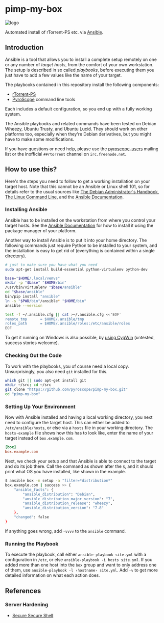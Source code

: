 # pimp-my-box

![logo](https://raw.githubusercontent.com/pyroscope/pimp-my-box/master/images/pimp-my-box.png)

Automated install of rTorrent-PS etc. via
[Ansible](http://docs.ansible.com/).


## Introduction

Ansible is a tool that allows you to install a complete setup remotely on one or any number of *target hosts*,
from the comfort of your own workstation.
The setup is described in so called *playbooks*,
before executing them you just have to add a few values like the name of your target.

The playbooks contained in this repository install the following components:

* [rTorrent-PS](https://github.com/pyroscope/rtorrent-ps#rtorrent-ps)
* [PyroScope](https://code.google.com/p/pyroscope/) command line tools

Each includes a default configuration, so you end up with a fully working system.

The Ansible playbooks and related commands have been tested on Debian Wheezy, Ubuntu Trusty, and Ubuntu Lucid.
They should work on other platforms too, especially when they're Debian derivatives, but you might have to make some modifications.

If you have questions or need help, please use
the [pyroscope-users](http://groups.google.com/group/pyroscope-users) mailing list
or the inofficial ``##rtorrent`` channel on ``irc.freenode.net``.


## How to use this?

Here's the steps you need to follow to get a working installation on your target host.
Note that this cannot be an Ansible or Linux shell 101, so for details refer to
the usual sources
like [The Debian Administrator's Handbook](http://debian-handbook.info/browse/stable/),
[The Linux Command Line](http://linuxcommand.org/tlcl.php),
and the [Ansible Documentation](http://docs.ansible.com/#ansible-documentation).


### Installing Ansible

Ansible has to be installed on the workstation from where you control your target hosts.
See the [Ansible Documentation](http://docs.ansible.com/intro_installation.html)
for how to install it using the package manager of your platform.

Another way to install Ansible is to put it into your home directory.
The following commands just require Python to be installed to your system,
and the installation is easy to get rid of (everything is contained within a single directory).

```sh
# just to make sure you have what you need
sudo apt-get install build-essential python-virtualenv python-dev

base="$HOME/.local/venvs"
mkdir -p "$base" "$HOME/bin"
/usr/bin/virtualenv "$base/ansible"
cd "$base/ansible"
bin/pip install "ansible"
ln -s "$PWD/bin"/ansible* "$HOME/bin"
ansible --version

test -f ~/.ansible.cfg || cat >~/.ansible.cfg <<'EOF'
remote_tmp      = $HOME/.ansible/tmp
roles_path      = $HOME/.ansible/roles:/etc/ansible/roles
EOF
```

To get it running on Windows is also possible,
by [using CygWin](https://servercheck.in/blog/running-ansible-within-windows)
(untested, success stories welcome).


### Checking Out the Code

To work with the playbooks, you of course need a local copy.
Unsurprisingly, you also need ``git`` installed for this.

```sh
which git || sudo apt-get install git
mkdir ~/src; cd ~/src
git clone "https://github.com/pyroscope/pimp-my-box.git"
cd "pimp-my-box"
```


### Setting Up Your Environment

Now with Ansible installed and having a local working directory, you next need to configure the target host.
This can either be added to ``/etc/ansible/hosts``, or else  via a ``hosts`` file in your working directory.
The ``hosts-example`` file shows how this has to look like, enter the name of your target instead of ``box.example.com``.


```ini
[box]
box.example.com
```

Next, we check your setup and that Ansible is able to connect to the target and do its job there.
Call the command as shown after the ``$``, and it should print what OS you have installed, like shown in the example.

```sh
$ ansible box -m setup -a "filter=*distribution*"
box.example.com | success >> {
    "ansible_facts": {
        "ansible_distribution": "Debian",
        "ansible_distribution_major_version": "7",
        "ansible_distribution_release": "wheezy",
        "ansible_distribution_version": "7.8"
    },
    "changed": false
}
```

If anything goes wrong, add ``-vvvv`` to the ``ansible`` command.


### Running the Playbook

To execute the playbook, call either ``ansible-playbook site.yml`` with a configuration in ``/etc``,
or else ``ansible-playbook -i hosts site.yml``.
If you added more than one host into the ``box`` group and want to only address one of them,
use ``ansible-playbook -l ‹hostname› site.yml``.
Add ``-v`` to get more detailed information on what each action does.


## References

### Server Hardening

 * [Secure Secure Shell](https://stribika.github.io/2015/01/04/secure-secure-shell.html)
